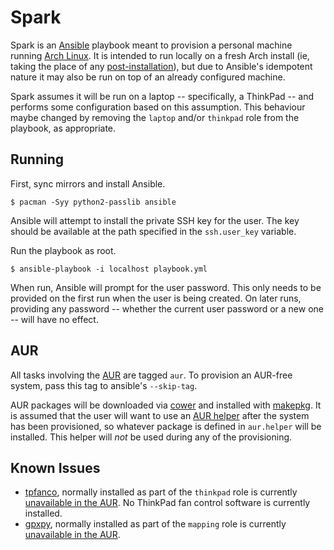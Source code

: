 # Spark

Spark is an [Ansible][1] playbook meant to provision a personal machine running
[Arch Linux][2]. It is intended to run locally on a fresh Arch install (ie,
taking the place of any [post-installation][3]), but due to Ansible's
idempotent nature it may also be run on top of an already configured machine.

Spark assumes it will be run on a laptop -- specifically, a ThinkPad -- and
performs some configuration based on this assumption. This behaviour maybe
changed by removing the `laptop` and/or `thinkpad` role from the playbook, as
appropriate.

## Running

First, sync mirrors and install Ansible.

    $ pacman -Syy python2-passlib ansible

Ansible will attempt to install the private SSH key for the user. The key
should be available at the path specified in the `ssh.user_key` variable.

Run the playbook as root.

    $ ansible-playbook -i localhost playbook.yml

When run, Ansible will prompt for the user password. This only needs to be
provided on the first run when the user is being created. On later runs,
providing any password -- whether the current user password or a new one --
will have no effect.

## AUR

All tasks involving the [AUR][4] are tagged `aur`. To provision an AUR-free
system, pass this tag to ansible's `--skip-tag`.

AUR packages will be downloaded via [cower][5] and installed with [makepkg][6].
It is assumed that the user will want to use an [AUR helper][7] after the
system has been provisioned, so whatever package is defined in `aur.helper`
will be installed. This helper will *not* be used during any of the
provisioning.

## Known Issues

* [tpfanco][8], normally installed as part of the `thinkpad` role is currently
  [unavailable in the AUR][9]. No ThinkPad fan control software is currently
  installed.
* [gpxpy][10], normally installed as part of the `mapping` role is currently
  [unavailable in the AUR][11].


[1]: http://www.ansible.com
[2]: https://www.archlinux.org
[3]: https://wiki.archlinux.org/index.php/Installation_guide#Post-installation
[4]: https://aur.archlinux.org
[5]: https://github.com/falconindy/cower
[6]: https://wiki.archlinux.org/index.php/Makepkg
[7]: https://wiki.archlinux.org/index.php/AUR_helpers
[8]: https://code.google.com/p/tpfanco/
[9]: https://aur.archlinux.org/packages/?O=0&K=tpfanco
[10]: https://github.com/tkrajina/gpxpy
[11]: https://aur.archlinux.org/packages/?O=0&K=gpxpy
